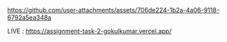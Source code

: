 


https://github.com/user-attachments/assets/706de224-1b2a-4a06-9118-6792a5ea348a



LIVE : https://assignment-task-2-gokulkumar.vercel.app/
